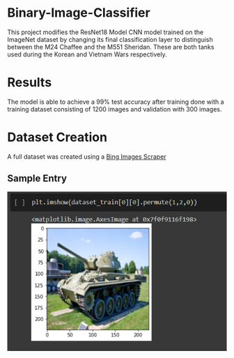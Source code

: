 # Binary-Image-Classifier

This project modifies the ResNet18 Model CNN model trained on the ImageNet dataset by changing its final classification layer to distinguish between the M24 Chaffee and the M551 Sheridan. These are both tanks used during the Korean and Vietnam Wars respectively.

# Results
The model is able to achieve a 99% test accuracy after training done with a training dataset consisting of 1200 images and validation with 300 images. 


# Dataset Creation

A full dataset was created using a [Bing Images Scraper](https://github.com/gurugaurav/bing_image_downloader) 
## Sample Entry

![](https://github.com/chrischang5/Binary-Image-Classifier/blob/main/README%20Images/dataset_demonstration.png)
